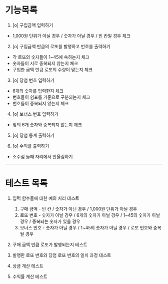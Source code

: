 # 기능목록

1. [o] 구입금액 입력하기

- 1,000원 단위가 아닐 경우 / 숫자가 아닐 경우 / 빈 칸일 경우 체크

2. [o] 구입금액 만큼의 로또를 발행하고 번호를 출력하기

- 각 로또의 숫자들이 1~45에 속하는지 체크
- 숫자들이 서로 중복되지 않는지 체크
- 구입한 금액 만큼 로또의 수량이 맞는지 체크

3. [o] 당첨 번호 입력하기

- 6개의 숫자를 입력한지 체크
- 번호들이 쉼표를 기준으로 구분되는지 체크
- 번호들이 중복되지 않는지 체크

4. [o] 보너스 번호 입력하기

- 앞의 6개 숫자와 중복되지 않는지 체크

5. [o] 당첨 통계 출력하기

6. [o] 수익률 출력하기

- 소수점 둘째 자리에서 반올림하기

* * *

# 테스트 목록

1. 입력 함수들에 대한 예외 처리 테스트 
    1. 구매 금액 - 빈 칸 / 숫자가 아닌 경우 / 1,000원 단위가 아닐 경우
    2. 로또 번호 - 숫자가 아닐 경우 / 6개의 숫자가 아닐 경우 / 1~45의 숫자가 아닐 경우 / 중복되는 숫자가 있을 경우
    3. 보너스 번호 - 숫자가 아닐 경우 / 1~45의 숫자가 아닐 경우 / 로또 번호와 중복될 경우
   
   
2. 구매 금액 만큼 로또가 발행되는지 테스트 

3. 발행한 로또 번호와 당첨 로또 번호의 일치 과정 테스트

4. 상금 계산 테스트

5. 수익률 계산 테스트